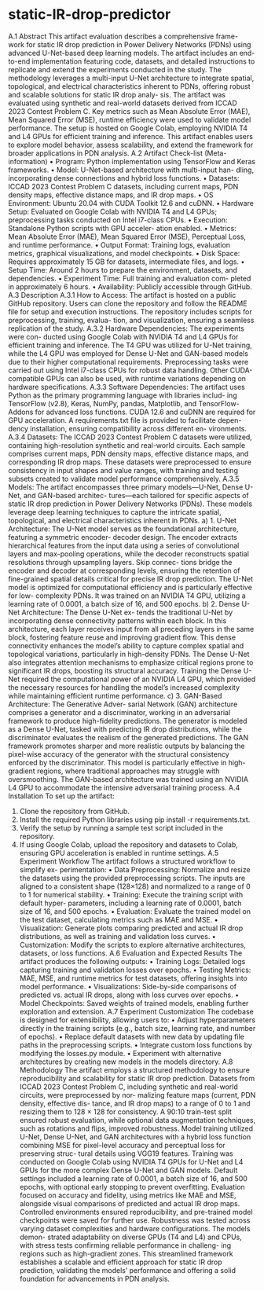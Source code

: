 # static-IR-drop-predictor

A.1 Abstract
This artifact evaluation describes a comprehensive frame- work for static IR drop prediction in Power Delivery Networks (PDNs) using advanced U-Net-based deep learning models. The artifact includes an end-to-end implementation featuring code, datasets, and detailed instructions to replicate and extend the experiments conducted in the study. The methodology leverages a multi-input U-Net architecture to integrate spatial, topological, and electrical characteristics inherent to PDNs, offering robust and scalable solutions for static IR drop analy- sis. The artifact was evaluated using synthetic and real-world datasets derived from ICCAD 2023 Contest Problem C. Key metrics such as Mean Absolute Error (MAE), Mean Squared Error (MSE), runtime efficiency were used to validate model performance. The setup is hosted on Google Colab, employing NVIDIA T4 and L4 GPUs for efficient training and inference. This artifact enables users to explore model behavior, assess scalability, and extend the framework for broader applications in PDN analysis.
A.2 Artifact Check-list (Meta-information)
• Program: Python implementation using TensorFlow and Keras frameworks.
• Model: U-Net-based architecture with multi-input han- dling, incorporating dense connections and hybrid loss functions.
• Datasets: ICCAD 2023 Contest Problem C datasets, including current maps, PDN density maps, effective distance maps, and IR drop maps.
• OS Environment: Ubuntu 20.04 with CUDA Toolkit 12.6 and cuDNN.
• Hardware Setup: Evaluated on Google Colab with NVIDIA T4 and L4 GPUs; preprocessing tasks conducted on Intel i7-class CPUs.
• Execution: Standalone Python scripts with GPU acceler- ation enabled.
• Metrics: Mean Absolute Error (MAE), Mean Squared Error (MSE), Perceptual Loss, and runtime performance.
• Output Format: Training logs, evaluation metrics,
graphical visualizations, and model checkpoints.
• Disk Space: Requires approximately 15 GB for datasets,
intermediate files, and logs.
• Setup Time: Around 2 hours to prepare the environment,
datasets, and dependencies.
• Experiment Time: Full training and evaluation com-
pleted in approximately 6 hours.
• Availability: Publicly accessible through GitHub.
A.3 Description
A.3.1 How to Access: The artifact is hosted on a public GitHub repository. Users can clone the repository and follow the README file for setup and execution instructions. The
repository includes scripts for preprocessing, training, evalua- tion, and visualization, ensuring a seamless replication of the study.
A.3.2 Hardware Dependencies: The experiments were con- ducted using Google Colab with NVIDIA T4 and L4 GPUs for efficient training and inference. The T4 GPU was utilized for U-Net training, while the L4 GPU was employed for Dense U-Net and GAN-based models due to their higher computational requirements. Preprocessing tasks were carried out using Intel i7-class CPUs for robust data handling. Other CUDA-compatible GPUs can also be used, with runtime variations depending on hardware specifications.
A.3.3 Software Dependencies: The artifact uses Python as the primary programming language with libraries includ- ing TensorFlow (v2.8), Keras, NumPy, pandas, Matplotlib, and TensorFlow-Addons for advanced loss functions. CUDA 12.6 and cuDNN are required for GPU acceleration. A requirements.txt file is provided to facilitate depen- dency installation, ensuring compatibility across different en- vironments.
A.3.4 Datasets: The ICCAD 2023 Contest Problem C datasets were utilized, containing high-resolution synthetic and real-world circuits. Each sample comprises current maps, PDN density maps, effective distance maps, and corresponding IR drop maps. These datasets were preprocessed to ensure consistency in input shapes and value ranges, with training and testing subsets created to validate model performance comprehensively.
A.3.5 Models: The artifact encompasses three primary models—U-Net, Dense U-Net, and GAN-based architec- tures—each tailored for specific aspects of static IR drop prediction in Power Delivery Networks (PDNs). These models leverage deep learning techniques to capture the intricate spatial, topological, and electrical characteristics inherent in PDNs.
a) 1. U-Net Architecture: The U-Net model serves as the foundational architecture, featuring a symmetric encoder- decoder design. The encoder extracts hierarchical features from the input data using a series of convolutional layers and max-pooling operations, while the decoder reconstructs spatial resolutions through upsampling layers. Skip connec- tions bridge the encoder and decoder at corresponding levels, ensuring the retention of fine-grained spatial details critical for precise IR drop prediction. The U-Net model is optimized for computational efficiency and is particularly effective for low- complexity PDNs. It was trained on an NVIDIA T4 GPU, utilizing a learning rate of 0.0001, a batch size of 16, and 500 epochs.
b) 2. Dense U-Net Architecture: The Dense U-Net ex- tends the traditional U-Net by incorporating dense connectivity patterns within each block. In this architecture, each layer receives input from all preceding layers in the same block, fostering feature reuse and improving gradient flow. This dense connectivity enhances the model’s ability to capture complex spatial and topological variations, particularly in high-density PDNs. The Dense U-Net also integrates attention
mechanisms to emphasize critical regions prone to significant IR drops, boosting its structural accuracy. Training the Dense U-Net required the computational power of an NVIDIA L4 GPU, which provided the necessary resources for handling the model’s increased complexity while maintaining efficient runtime performance.
c) 3. GAN-Based Architecture: The Generative Adver- sarial Network (GAN) architecture comprises a generator and a discriminator, working in an adversarial framework to produce high-fidelity predictions. The generator is modeled as a Dense U-Net, tasked with predicting IR drop distributions, while the discriminator evaluates the realism of the generated predictions. The GAN framework promotes sharper and more realistic outputs by balancing the pixel-wise accuracy of the generator with the structural consistency enforced by the discriminator. This model is particularly effective in high- gradient regions, where traditional approaches may struggle with oversmoothing. The GAN-based architecture was trained using an NVIDIA L4 GPU to accommodate the intensive adversarial training process.
A.4 Installation
To set up the artifact:
1) Clone the repository from GitHub.
2) Install the required Python libraries using pip
install -r requirements.txt.
3) Verify the setup by running a sample test script included
in the repository.
4) If using Google Colab, upload the repository and
datasets to Colab, ensuring GPU acceleration is enabled in runtime settings.
A.5 Experiment Workflow
The artifact follows a structured workflow to simplify ex- perimentation:
• Data Preprocessing: Normalize and resize the datasets using the provided preprocessing scripts. The inputs are aligned to a consistent shape (128×128) and normalized to a range of 0 to 1 for numerical stability.
• Training: Execute the training script with default hyper- parameters, including a learning rate of 0.0001, batch size of 16, and 500 epochs.
• Evaluation: Evaluate the trained model on the test dataset, calculating metrics such as MAE and MSE.
• Visualization: Generate plots comparing predicted and actual IR drop distributions, as well as training and validation loss curves.
• Customization: Modify the scripts to explore alternative architectures, datasets, or loss functions.
A.6 Evaluation and Expected Results
The artifact produces the following outputs:
• Training Logs: Detailed logs capturing training and validation losses over epochs.
• Testing Metrics: MAE, MSE, and runtime metrics for test datasets, offering insights into model performance.
• Visualizations: Side-by-side comparisons of predicted vs. actual IR drops, along with loss curves over epochs. • Model Checkpoints: Saved weights of trained models,
enabling further exploration and extension.
A.7 Experiment Customization
The codebase is designed for extensibility, allowing users to:
• Adjust hyperparameters directly in the training scripts (e.g., batch size, learning rate, and number of epochs). • Replace default datasets with new data by updating file
paths in the preprocessing scripts.
• Integrate custom loss functions by modifying the
losses.py module.
• Experiment with alternative architectures by creating new
models in the models directory. A.8 Methodology
The artifact employs a structured methodology to ensure reproducibility and scalability for static IR drop prediction. Datasets from ICCAD 2023 Contest Problem C, including synthetic and real-world circuits, were preprocessed by nor- malizing feature maps (current, PDN density, effective dis- tance, and IR drop maps) to a range of 0 to 1 and resizing them to 128 × 128 for consistency. A 90:10 train-test split ensured robust evaluation, while optional data augmentation techniques, such as rotations and flips, improved robustness.
Model training utilized U-Net, Dense U-Net, and GAN architectures with a hybrid loss function combining MSE for pixel-level accuracy and perceptual loss for preserving struc- tural details using VGG19 features. Training was conducted on Google Colab using NVIDIA T4 GPUs for U-Net and L4 GPUs for the more complex Dense U-Net and GAN models. Default settings included a learning rate of 0.0001, a batch size of 16, and 500 epochs, with optional early stopping to prevent overfitting.
Evaluation focused on accuracy and fidelity, using metrics like MAE and MSE, alongside visual comparisons of predicted and actual IR drop maps. Controlled environments ensured reproducibility, and pre-trained model checkpoints were saved for further use. Robustness was tested across varying dataset complexities and hardware configurations. The models demon- strated adaptability on diverse GPUs (T4 and L4) and CPUs, with stress tests confirming reliable performance in challeng- ing regions such as high-gradient zones.
This streamlined framework establishes a scalable and efficient approach for static IR drop prediction, validating the models’ performance and offering a solid foundation for advancements in PDN analysis.
